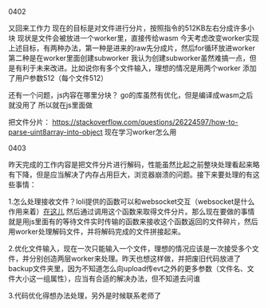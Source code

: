 0402

又回来工作力
现在的目标是对文件进行分片，按照指令的512KB左右分成许多小块
现状是文件会被放进一个worker里，直接传给wasm
今天考虑改变worker实现上述目标，有两种办法，第一种是进来的raw先分成片，然后for循环放进worker
第二种是在worker里面创建subworker
我认为创建subworker虽然难搞一点，但是有利于未来改进。比如说你有多个文件输入，理想的情况是用两个worker
添加了用户参数512（每个文件512）

还有一个问题，js内容在哪里分块？
go的库虽然有优化，但是编译成wasm之后就没用了
所以就在js里面做

把文件分片：
https://stackoverflow.com/questions/26224597/how-to-parse-uint8array-into-object
现在学习worker怎么用 

0403 

昨天完成的工作内容是把文件分片进行解码，性能虽然比起之前整块处理看起来略有下降，但是应当解决了内存占用巨大，浏览器崩溃的问题。接下来要处理的有这些事情：

1.怎么处理接收文件？loli提供的函数可以和websocket交互（websocket是什么作用来着）[在这儿](https://developer.mozilla.org/zh-CN/docs/Web/API/WebSocket) 然后通过调用这个函数来取得文件分片。那么现在要做的事情就是用js里面有的等待文件实时传输的函数来接收这个函数返回的文件碎片，然后用worker处理解码文件，并将解码完成的文件拼接起来。

2.优化文件输入，现在一次只能输入一个文件，理想的情况应该是一次接受多个文件，并分别创造两层worker来处理。昨天也想这样做，并把废旧代码放进了backup文件夹里，因为不知道怎么向upload传evt之外的更多参数（文件名、文件大小这一组属性），应当有合适的解决办法，但不知道去问谁

3.代码优化得想办法处理，另外是时候联系老师了
